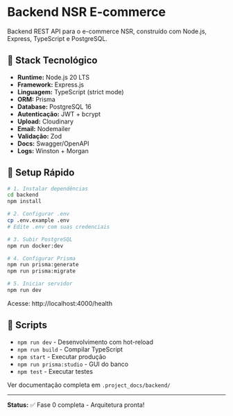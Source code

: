 # Backend NSR E-commerce

Backend REST API para o e-commerce NSR, construído com Node.js, Express, TypeScript e PostgreSQL.

## 🚀 Stack Tecnológico

- **Runtime:** Node.js 20 LTS
- **Framework:** Express.js
- **Linguagem:** TypeScript (strict mode)
- **ORM:** Prisma
- **Database:** PostgreSQL 16
- **Autenticação:** JWT + bcrypt
- **Upload:** Cloudinary
- **Email:** Nodemailer
- **Validação:** Zod
- **Docs:** Swagger/OpenAPI
- **Logs:** Winston + Morgan

## 🔧 Setup Rápido

```bash
# 1. Instalar dependências
cd backend
npm install

# 2. Configurar .env
cp .env.example .env
# Edite .env com suas credenciais

# 3. Subir PostgreSQL
npm run docker:dev

# 4. Configurar Prisma
npm run prisma:generate
npm run prisma:migrate

# 5. Iniciar servidor
npm run dev
```

Acesse: http://localhost:4000/health

## 📜 Scripts

- `npm run dev` - Desenvolvimento com hot-reload
- `npm run build` - Compilar TypeScript
- `npm start` - Executar produção
- `npm run prisma:studio` - GUI do banco
- `npm test` - Executar testes

Ver documentação completa em `.project_docs/backend/`

---

**Status:** ✅ Fase 0 completa - Arquitetura pronta!
